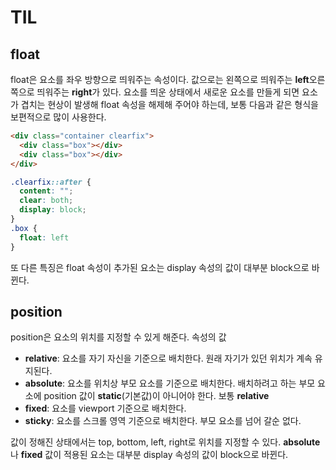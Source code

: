 # TIL

## float

float은 요소를 좌우 방향으로 띄워주는 속성이다.
값으로는 왼쪽으로 띄워주는 **left**오른쪽으로 띄워주는 **right**가 있다.
요소를 띄운 상태에서 새로운 요소를 만들게 되면 요소가 겹치는 현상이 발생해
float 속성을 해제해 주어야 하는데, 보통 다음과 같은 형식을 보편적으로 많이 사용한다.

``` html
<div class="container clearfix">
  <div class="box"></div>
  <div class="box"></div>
</div>
```
``` css
.clearfix::after {
  content: "";
  clear: both;
  display: block;
}
.box {
  float: left
}
```
또 다른 특징은 float 속성이 추가된 요소는 display 속성의 값이 대부분 block으로 바뀐다.

## position

position은 요소의 위치를 지정할 수 있게 해준다.
속성의 값
- **relative**: 요소를 자기 자신을 기준으로 배치한다. 원래 자기가 있던 위치가 계속 유지된다.
- **absolute**: 요소를 위치상 부모 요소를 기준으로 배치한다. 배치하려고 하는 부모 요소에 position 값이 **static**(기본값)이 아니어야 한다. 보통 **relative**
- **fixed**: 요소를 viewport 기준으로 배치한다.
- **sticky**: 요소를 스크롤 영역 기준으로 배치한다. 부모 요소를 넘어 갈순 없다.

값이 정해진 상태에서는 top, bottom, left, right로 위치를 지정할 수 있다.
**absolute**나 **fixed** 값이 적용된 요소는 대부분 display 속성의 값이 block으로 바뀐다.